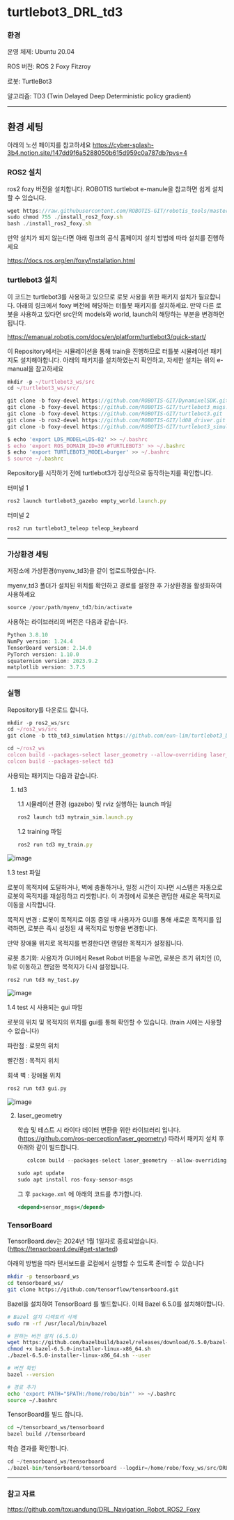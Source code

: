 # turtlebot3_DRL_td3

### 환경

운영 체제: Ubuntu 20.04

ROS 버전: ROS 2 Foxy Fitzroy

로봇: TurtleBot3

알고리즘: TD3 (Twin Delayed Deep Deterministic policy gradient)

---

## 환경 세팅

아래의 노션 페이지를 참고하세요 
https://cyber-splash-3b4.notion.site/147dd9f6a5288050b615d959c0a787db?pvs=4



### ROS2 설치 

ros2 fozy 버전을 설치합니다. ROBOTIS turtlebot e-manule을 참고하면 쉽게 설치할 수 있습니다.

```jsx
wget https://raw.githubusercontent.com/ROBOTIS-GIT/robotis_tools/master/install_ros2_foxy.sh
sudo chmod 755 ./install_ros2_foxy.sh
bash ./install_ros2_foxy.sh
```

만약 설치가 되지 않는다면 아래 링크의 공식 홈페이지 설치 방법에 따라 설치를 진행하세요
 
https://docs.ros.org/en/foxy/Installation.html


### turtlebot3 설치
이 코드는 turtlebot3를 사용하고 있으므로 로봇 사용을 위한 패키지 설치가 필요합니다. 아래의 링크에서 foxy 버전에 해당하는 터틀봇 패키지를 설치하세요. 만약 다른 로봇을 사용하고 있다면 src안의 models와 world, launch의 해당하는 부분을 변경하면 됩니다. 

https://emanual.robotis.com/docs/en/platform/turtlebot3/quick-start/

이 Repository에서는 시뮬레이션을 통해 train을 진행하므로 터틀봇 시뮬레이션 패키지도 설치해야합니다. 아래의 패키지를 설치하였는지 확인하고, 자세한 설치는 위의 e-manual을 참고하세요

```jsx
mkdir -p ~/turtlebot3_ws/src
cd ~/turtlebot3_ws/src/

git clone -b foxy-devel https://github.com/ROBOTIS-GIT/DynamixelSDK.git
git clone -b foxy-devel https://github.com/ROBOTIS-GIT/turtlebot3_msgs.git
git clone -b foxy-devel https://github.com/ROBOTIS-GIT/turtlebot3.git
git clone -b ros2-devel https://github.com/ROBOTIS-GIT/ld08_driver.git
git clone -b foxy-devel https://github.com/ROBOTIS-GIT/turtlebot3_simulations.git

```

```jsx
$ echo 'export LDS_MODEL=LDS-02' >> ~/.bashrc
$ echo 'export ROS_DOMAIN_ID=30 #TURTLEBOT3' >> ~/.bashrc
$ echo 'export TURTLEBOT3_MODEL=burger' >> ~/.bashrc
$ source ~/.bashrc
```

Repository를 시작하기 전에 turtlebot3가 정상적으로 동작하는지를 확인합니다.

터미널 1

```jsx
ros2 launch turtlebot3_gazebo empty_world.launch.py
```

터미널 2

```jsx
ros2 run turtlebot3_teleop teleop_keyboard
```


---
### 가상환경 세팅 

저장소에 가상환경(myenv_td3)을 같이 업로드하였습니다. 

myenv_td3 폴더가 설치된 위치를 확인하고 경로를 설정한 후 가상환경을 활성화하여 사용하세요
```jsx
source /your/path/myenv_td3/bin/activate
```


사용하는 라이브러리의 버전은 다음과 같습니다. 

```jsx
Python 3.8.10
NumPy version: 1.24.4
TensorBoard version: 2.14.0
PyTorch version: 1.10.0
squaternion version: 2023.9.2
matplotlib version: 3.7.5
```



---
### 실행

Repository를 다운로드 합니다. 

```jsx
mkdir -p ros2_ws/src
cd ~/ros2_ws/src
git clone -b ttb_td3_simulation https://github.com/eun-lim/turtlebot3_DRL_td3.git
```

```jsx
cd ~/ros2_ws
colcon build --packages-select laser_geometry --allow-overriding laser_geometry
colcon build --packages-select td3
```

사용되는 패키지는 다음과 같습니다. 
1. td3 
   
   1.1 시뮬레이션 환경 (gazebo) 및 rviz 실행하는 launch 파일
   
    ```jsx
    ros2 launch td3 mytrain_sim.launch.py
    
    ```

    1.2 training 파일
   
    ```jsx
    ros2 run td3 my_train.py
    
    ```

![image](https://github.com/user-attachments/assets/2466b480-707a-42aa-992c-536ce6a2216e)

1.3 test 파일

로봇이 목적지에 도달하거나, 벽에 충돌하거나, 일정 시간이 지나면 시스템은 자동으로 로봇의 목적지를 재설정하고 리셋합니다. 이 과정에서 로봇은 랜덤한 새로운 목적지로 이동을 시작합니다.

목적지 변경 : 로봇이 목적지로 이동 중일 때 사용자가 GUI를 통해 새로운 목적지를 입력하면, 로봇은 즉시 설정된 새 목적지로 방향을 변경합니다.

만약 장애물 위치로 목적지를 변경한다면 랜덤한 목적지가 설정됩니다.

로봇 초기화: 사용자가 GUI에서 Reset Robot 버튼을 누르면, 로봇은 초기 위치인 (0, 1)로 이동하고 랜덤한 목적지가 다시 설정됩니다.

```bash
ros2 run td3 my_test.py
```

![image](<https://github.com/user-attachments/assets/7a470741-b19b-45e5-bbad-30b35e142e70>)

1.4 test 시 사용되는 gui 파일

로봇의 위치 및 목적지의 위치를 gui를 통해 확인할 수 있습니다. (train 시에는 사용할 수 없습니다)

 파란점 : 로봇의 위치

 빨간점 : 목적지 위치

 회색 벽 : 장애물 위치

```bash
ros2 run td3 gui.py
```

![image](<https://github.com/user-attachments/assets/26db2e28-561c-4f31-8d71-aaaeb3ab1a1d>)


2. laser_geometry
   
     학습 및 테스트 시 라이다 데이터 변환을 위한 라이브러리 입니다. (https://github.com/ros-perception/laser_geometry)
    따라서 패키지 설치 후 아래와 같이 빌드합니다.
      
      ```jsx
         colcon build --packages-select laser_geometry --allow-overriding laser_geometry
      ```
      
      ```jsx
      sudo apt update
      sudo apt install ros-foxy-sensor-msgs
      ```
      
      그 후 `package.xml` 에 아래의 코드를 추가합니다.  
      
      ```jsx
      <depend>sensor_msgs</depend>
      ```

   



### TensorBoard  

TensorBoard.dev는 2024년 1월 1일자로 종료되었습니다. (https://tensorboard.dev/#get-started)

아래의 방법을 따라 텐서보드를 로컬에서 실행할 수 있도록 준비할 수 있습니다

```bash
mkdir -p tensorboard_ws
cd tensorboard_ws/
git clone https://github.com/tensorflow/tensorboard.git

```

Bazel을 설치하여 TensorBoard 를 빌드합니다. 이때 Bazel 6.5.0를 설치해아합니다. 

```bash
# Bazel 설치 디렉토리 삭제
sudo rm -rf /usr/local/bin/bazel

# 원하는 버전 설치 (6.5.0)
wget https://github.com/bazelbuild/bazel/releases/download/6.5.0/bazel-6.5.0-installer-linux-x86_64.sh
chmod +x bazel-6.5.0-installer-linux-x86_64.sh
./bazel-6.5.0-installer-linux-x86_64.sh --user

# 버전 확인 
bazel --version

# 경로 추가 
echo 'export PATH="$PATH:/home/robo/bin"' >> ~/.bashrc
source ~/.bashrc

```

TensorBoard를 빌드 합니다. 

```bash
cd ~/tensorboard_ws/tensorboard
bazel build //tensorboard

```

학습 결과를 확인합니다. 

```python
cd ~/tensorboard_ws/tensorboard
./bazel-bin/tensorboard/tensorboard --logdir=/home/robo/foxy_ws/src/DRL_Navigation_Robot_ROS2_Foxy/src/td3/runs/train/tensorboard/
```



---
### 참고 자료
https://github.com/toxuandung/DRL_Navigation_Robot_ROS2_Foxy



